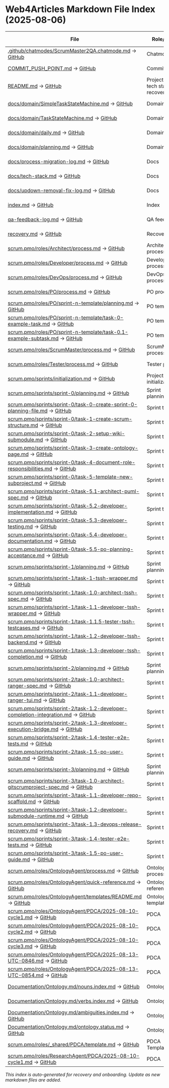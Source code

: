 # Web4Articles Markdown File Index (2025-08-06)

| File | Role/Type | Last Modified |
|------|-----------|--------------|
| [.github/chatmodes/ScrumMaster2QA.chatmode.md](.github/chatmodes/ScrumMaster2QA.chatmode.md) -> [GitHub](https://github.com/Cerulean-Circle-GmbH/Web4Articles/blob/feature/ontology-agent/.github/chatmodes/ScrumMaster2QA.chatmode.md) | Chatmode | 2025-08-06 |
| [COMMIT_PUSH_POINT.md](COMMIT_PUSH_POINT.md) -> [GitHub](https://github.com/Cerulean-Circle-GmbH/Web4Articles/blob/feature/ontology-agent/COMMIT_PUSH_POINT.md) | Commit guide | 2025-08-06 |
| [README.md](README.md) -> [GitHub](https://github.com/Cerulean-Circle-GmbH/Web4Articles/blob/feature/ontology-agent/README.md) | Project root, tech stack, recovery | 2025-08-06 |
| [docs/domain/SimpleTaskStateMachine.md](docs/domain/SimpleTaskStateMachine.md) -> [GitHub](https://github.com/Cerulean-Circle-GmbH/Web4Articles/blob/feature/ontology-agent/docs/domain/SimpleTaskStateMachine.md) | Domain doc | 2025-08-06 |
| [docs/domain/TaskStateMachine.md](docs/domain/TaskStateMachine.md) -> [GitHub](https://github.com/Cerulean-Circle-GmbH/Web4Articles/blob/feature/ontology-agent/docs/domain/TaskStateMachine.md) | Domain doc | 2025-08-06 |
| [docs/domain/daily.md](docs/domain/daily.md) -> [GitHub](https://github.com/Cerulean-Circle-GmbH/Web4Articles/blob/feature/ontology-agent/docs/domain/daily.md) | Domain doc | 2025-08-06 |
| [docs/domain/planning.md](docs/domain/planning.md) -> [GitHub](https://github.com/Cerulean-Circle-GmbH/Web4Articles/blob/feature/ontology-agent/docs/domain/planning.md) | Domain doc | 2025-08-06 |
| [docs/process-migration-log.md](docs/process-migration-log.md) -> [GitHub](https://github.com/Cerulean-Circle-GmbH/Web4Articles/blob/feature/ontology-agent/docs/process-migration-log.md) | Docs | 2025-08-06 |
| [docs/tech-stack.md](docs/tech-stack.md) -> [GitHub](https://github.com/Cerulean-Circle-GmbH/Web4Articles/blob/feature/ontology-agent/docs/tech-stack.md) | Docs | 2025-08-06 |
| [docs/updown-removal-fix-log.md](docs/updown-removal-fix-log.md) -> [GitHub](https://github.com/Cerulean-Circle-GmbH/Web4Articles/blob/feature/ontology-agent/docs/updown-removal-fix-log.md) | Docs | 2025-08-06 |
| [index.md](index.md) -> [GitHub](https://github.com/Cerulean-Circle-GmbH/Web4Articles/blob/feature/ontology-agent/index.md) | Index | 2025-08-06 |
| [qa-feedback-log.md](qa-feedback-log.md) -> [GitHub](https://github.com/Cerulean-Circle-GmbH/Web4Articles/blob/feature/ontology-agent/qa-feedback-log.md) | QA feedback | 2025-08-06 |
| [recovery.md](recovery.md) -> [GitHub](https://github.com/Cerulean-Circle-GmbH/Web4Articles/blob/feature/ontology-agent/recovery.md) | Recovery log | 2025-08-06 |
| [scrum.pmo/roles/Architect/process.md](scrum.pmo/roles/Architect/process.md) -> [GitHub](https://github.com/Cerulean-Circle-GmbH/Web4Articles/blob/feature/ontology-agent/scrum.pmo/roles/Architect/process.md) | Architect process | 2025-08-06 |
| [scrum.pmo/roles/Developer/process.md](scrum.pmo/roles/Developer/process.md) -> [GitHub](https://github.com/Cerulean-Circle-GmbH/Web4Articles/blob/feature/ontology-agent/scrum.pmo/roles/Developer/process.md) | Developer process | 2025-08-06 |
| [scrum.pmo/roles/DevOps/process.md](scrum.pmo/roles/DevOps/process.md) -> [GitHub](https://github.com/Cerulean-Circle-GmbH/Web4Articles/blob/feature/ontology-agent/scrum.pmo/roles/DevOps/process.md) | DevOps process | 2025-08-06 |
| [scrum.pmo/roles/PO/process.md](scrum.pmo/roles/PO/process.md) -> [GitHub](https://github.com/Cerulean-Circle-GmbH/Web4Articles/blob/feature/ontology-agent/scrum.pmo/roles/PO/process.md) | PO process | 2025-08-06 |
| [scrum.pmo/roles/PO/sprint-n-template/planning.md](scrum.pmo/roles/PO/sprint-n-template/planning.md) -> [GitHub](https://github.com/Cerulean-Circle-GmbH/Web4Articles/blob/feature/ontology-agent/scrum.pmo/roles/PO/sprint-n-template/planning.md) | PO template | 2025-08-06 |
| [scrum.pmo/roles/PO/sprint-n-template/task-0-example-task.md](scrum.pmo/roles/PO/sprint-n-template/task-0-example-task.md) -> [GitHub](https://github.com/Cerulean-Circle-GmbH/Web4Articles/blob/feature/ontology-agent/scrum.pmo/roles/PO/sprint-n-template/task-0-example-task.md) | PO template | 2025-08-06 |
| [scrum.pmo/roles/PO/sprint-n-template/task-0.1-example-subtask.md](scrum.pmo/roles/PO/sprint-n-template/task-0.1-example-subtask.md) -> [GitHub](https://github.com/Cerulean-Circle-GmbH/Web4Articles/blob/feature/ontology-agent/scrum.pmo/roles/PO/sprint-n-template/task-0.1-example-subtask.md) | PO template | 2025-08-06 |
| [scrum.pmo/roles/ScrumMaster/process.md](scrum.pmo/roles/ScrumMaster/process.md) -> [GitHub](https://github.com/Cerulean-Circle-GmbH/Web4Articles/blob/feature/ontology-agent/scrum.pmo/roles/ScrumMaster/process.md) | ScrumMaster process | 2025-08-06 |
| [scrum.pmo/roles/Tester/process.md](scrum.pmo/roles/Tester/process.md) -> [GitHub](https://github.com/Cerulean-Circle-GmbH/Web4Articles/blob/feature/ontology-agent/scrum.pmo/roles/Tester/process.md) | Tester process | 2025-08-06 |
| [scrum.pmo/sprints/initialization.md](scrum.pmo/sprints/initialization.md) -> [GitHub](https://github.com/Cerulean-Circle-GmbH/Web4Articles/blob/feature/ontology-agent/scrum.pmo/sprints/initialization.md) | Project initialization | 2025-08-06 |
| [scrum.pmo/sprints/sprint-0/planning.md](scrum.pmo/sprints/sprint-0/planning.md) -> [GitHub](https://github.com/Cerulean-Circle-GmbH/Web4Articles/blob/feature/ontology-agent/scrum.pmo/sprints/sprint-0/planning.md) | Sprint planning | 2025-08-06 |
| [scrum.pmo/sprints/sprint-0/task-0-create-sprint-0-planning-file.md](scrum.pmo/sprints/sprint-0/task-0-create-sprint-0-planning-file.md) -> [GitHub](https://github.com/Cerulean-Circle-GmbH/Web4Articles/blob/feature/ontology-agent/scrum.pmo/sprints/sprint-0/task-0-create-sprint-0-planning-file.md) | Sprint task | 2025-08-06 |
| [scrum.pmo/sprints/sprint-0/task-1-create-scrum-structure.md](scrum.pmo/sprints/sprint-0/task-1-create-scrum-structure.md) -> [GitHub](https://github.com/Cerulean-Circle-GmbH/Web4Articles/blob/feature/ontology-agent/scrum.pmo/sprints/sprint-0/task-1-create-scrum-structure.md) | Sprint task | 2025-08-06 |
| [scrum.pmo/sprints/sprint-0/task-2-setup-wiki-submodule.md](scrum.pmo/sprints/sprint-0/task-2-setup-wiki-submodule.md) -> [GitHub](https://github.com/Cerulean-Circle-GmbH/Web4Articles/blob/feature/ontology-agent/scrum.pmo/sprints/sprint-0/task-2-setup-wiki-submodule.md) | Sprint task | 2025-08-06 |
| [scrum.pmo/sprints/sprint-0/task-3-create-ontology-page.md](scrum.pmo/sprints/sprint-0/task-3-create-ontology-page.md) -> [GitHub](https://github.com/Cerulean-Circle-GmbH/Web4Articles/blob/feature/ontology-agent/scrum.pmo/sprints/sprint-0/task-3-create-ontology-page.md) | Sprint task | 2025-08-06 |
| [scrum.pmo/sprints/sprint-0/task-4-document-role-responsibilities.md](scrum.pmo/sprints/sprint-0/task-4-document-role-responsibilities.md) -> [GitHub](https://github.com/Cerulean-Circle-GmbH/Web4Articles/blob/feature/ontology-agent/scrum.pmo/sprints/sprint-0/task-4-document-role-responsibilities.md) | Sprint task | 2025-08-06 |
| [scrum.pmo/sprints/sprint-0/task-5-template-new-subproject.md](scrum.pmo/sprints/sprint-0/task-5-template-new-subproject.md) -> [GitHub](https://github.com/Cerulean-Circle-GmbH/Web4Articles/blob/feature/ontology-agent/scrum.pmo/sprints/sprint-0/task-5-template-new-subproject.md) | Sprint task | 2025-08-06 |
| [scrum.pmo/sprints/sprint-0/task-5.1-architect-puml-spec.md](scrum.pmo/sprints/sprint-0/task-5.1-architect-puml-spec.md) -> [GitHub](https://github.com/Cerulean-Circle-GmbH/Web4Articles/blob/feature/ontology-agent/scrum.pmo/sprints/sprint-0/task-5.1-architect-puml-spec.md) | Sprint task | 2025-08-06 |
| [scrum.pmo/sprints/sprint-0/task-5.2-developer-implementation.md](scrum.pmo/sprints/sprint-0/task-5.2-developer-implementation.md) -> [GitHub](https://github.com/Cerulean-Circle-GmbH/Web4Articles/blob/feature/ontology-agent/scrum.pmo/sprints/sprint-0/task-5.2-developer-implementation.md) | Sprint task | 2025-08-06 |
| [scrum.pmo/sprints/sprint-0/task-5.3-developer-testing.md](scrum.pmo/sprints/sprint-0/task-5.3-developer-testing.md) -> [GitHub](https://github.com/Cerulean-Circle-GmbH/Web4Articles/blob/feature/ontology-agent/scrum.pmo/sprints/sprint-0/task-5.3-developer-testing.md) | Sprint task | 2025-08-06 |
| [scrum.pmo/sprints/sprint-0/task-5.4-developer-documentation.md](scrum.pmo/sprints/sprint-0/task-5.4-developer-documentation.md) -> [GitHub](https://github.com/Cerulean-Circle-GmbH/Web4Articles/blob/feature/ontology-agent/scrum.pmo/sprints/sprint-0/task-5.4-developer-documentation.md) | Sprint task | 2025-08-06 |
| [scrum.pmo/sprints/sprint-0/task-5.5-po-planning-acceptance.md](scrum.pmo/sprints/sprint-0/task-5.5-po-planning-acceptance.md) -> [GitHub](https://github.com/Cerulean-Circle-GmbH/Web4Articles/blob/feature/ontology-agent/scrum.pmo/sprints/sprint-0/task-5.5-po-planning-acceptance.md) | Sprint task | 2025-08-06 |
| [scrum.pmo/sprints/sprint-1/planning.md](scrum.pmo/sprints/sprint-1/planning.md) -> [GitHub](https://github.com/Cerulean-Circle-GmbH/Web4Articles/blob/feature/ontology-agent/scrum.pmo/sprints/sprint-1/planning.md) | Sprint planning | 2025-08-06 |
| [scrum.pmo/sprints/sprint-1/task-1-tssh-wrapper.md](scrum.pmo/sprints/sprint-1/task-1-tssh-wrapper.md) -> [GitHub](https://github.com/Cerulean-Circle-GmbH/Web4Articles/blob/feature/ontology-agent/scrum.pmo/sprints/sprint-1/task-1-tssh-wrapper.md) | Sprint task | 2025-08-06 |
| [scrum.pmo/sprints/sprint-1/task-1.0-architect-tssh-spec.md](scrum.pmo/sprints/sprint-1/task-1.0-architect-tssh-spec.md) -> [GitHub](https://github.com/Cerulean-Circle-GmbH/Web4Articles/blob/feature/ontology-agent/scrum.pmo/sprints/sprint-1/task-1.0-architect-tssh-spec.md) | Sprint task | 2025-08-06 |
| [scrum.pmo/sprints/sprint-1/task-1.1-developer-tssh-wrapper.md](scrum.pmo/sprints/sprint-1/task-1.1-developer-tssh-wrapper.md) -> [GitHub](https://github.com/Cerulean-Circle-GmbH/Web4Articles/blob/feature/ontology-agent/scrum.pmo/sprints/sprint-1/task-1.1-developer-tssh-wrapper.md) | Sprint task | 2025-08-06 |
| [scrum.pmo/sprints/sprint-1/task-1.1.5-tester-tssh-testcases.md](scrum.pmo/sprints/sprint-1/task-1.1.5-tester-tssh-testcases.md) -> [GitHub](https://github.com/Cerulean-Circle-GmbH/Web4Articles/blob/feature/ontology-agent/scrum.pmo/sprints/sprint-1/task-1.1.5-tester-tssh-testcases.md) | Sprint task | 2025-08-06 |
| [scrum.pmo/sprints/sprint-1/task-1.2-developer-tssh-backend.md](scrum.pmo/sprints/sprint-1/task-1.2-developer-tssh-backend.md) -> [GitHub](https://github.com/Cerulean-Circle-GmbH/Web4Articles/blob/feature/ontology-agent/scrum.pmo/sprints/sprint-1/task-1.2-developer-tssh-backend.md) | Sprint task | 2025-08-06 |
| [scrum.pmo/sprints/sprint-1/task-1.3-developer-tssh-completion.md](scrum.pmo/sprints/sprint-1/task-1.3-developer-tssh-completion.md) -> [GitHub](https://github.com/Cerulean-Circle-GmbH/Web4Articles/blob/feature/ontology-agent/scrum.pmo/sprints/sprint-1/task-1.3-developer-tssh-completion.md) | Sprint task | 2025-08-06 |
| [scrum.pmo/sprints/sprint-2/planning.md](scrum.pmo/sprints/sprint-2/planning.md) -> [GitHub](https://github.com/Cerulean-Circle-GmbH/Web4Articles/blob/feature/ontology-agent/scrum.pmo/sprints/sprint-2/planning.md) | Sprint planning | 2025-08-08 |
| [scrum.pmo/sprints/sprint-2/task-1.0-architect-ranger-spec.md](scrum.pmo/sprints/sprint-2/task-1.0-architect-ranger-spec.md) -> [GitHub](https://github.com/Cerulean-Circle-GmbH/Web4Articles/blob/feature/ontology-agent/scrum.pmo/sprints/sprint-2/task-1.0-architect-ranger-spec.md) | Sprint task | 2025-08-08 |
| [scrum.pmo/sprints/sprint-2/task-1.1-developer-ranger-tui.md](scrum.pmo/sprints/sprint-2/task-1.1-developer-ranger-tui.md) -> [GitHub](https://github.com/Cerulean-Circle-GmbH/Web4Articles/blob/feature/ontology-agent/scrum.pmo/sprints/sprint-2/task-1.1-developer-ranger-tui.md) | Sprint task | 2025-08-08 |
| [scrum.pmo/sprints/sprint-2/task-1.2-developer-completion-integration.md](scrum.pmo/sprints/sprint-2/task-1.2-developer-completion-integration.md) -> [GitHub](https://github.com/Cerulean-Circle-GmbH/Web4Articles/blob/feature/ontology-agent/scrum.pmo/sprints/sprint-2/task-1.2-developer-completion-integration.md) | Sprint task | 2025-08-08 |
| [scrum.pmo/sprints/sprint-2/task-1.3-developer-execution-bridge.md](scrum.pmo/sprints/sprint-2/task-1.3-developer-execution-bridge.md) -> [GitHub](https://github.com/Cerulean-Circle-GmbH/Web4Articles/blob/feature/ontology-agent/scrum.pmo/sprints/sprint-2/task-1.3-developer-execution-bridge.md) | Sprint task | 2025-08-08 |
| [scrum.pmo/sprints/sprint-2/task-1.4-tester-e2e-tests.md](scrum.pmo/sprints/sprint-2/task-1.4-tester-e2e-tests.md) -> [GitHub](https://github.com/Cerulean-Circle-GmbH/Web4Articles/blob/feature/ontology-agent/scrum.pmo/sprints/sprint-2/task-1.4-tester-e2e-tests.md) | Sprint task | 2025-08-08 |
| [scrum.pmo/sprints/sprint-2/task-1.5-po-user-guide.md](scrum.pmo/sprints/sprint-2/task-1.5-po-user-guide.md) -> [GitHub](https://github.com/Cerulean-Circle-GmbH/Web4Articles/blob/feature/ontology-agent/scrum.pmo/sprints/sprint-2/task-1.5-po-user-guide.md) | Sprint task | 2025-08-08 |
| [scrum.pmo/sprints/sprint-3/planning.md](scrum.pmo/sprints/sprint-3/planning.md) -> [GitHub](https://github.com/Cerulean-Circle-GmbH/Web4Articles/blob/feature/ontology-agent/scrum.pmo/sprints/sprint-3/planning.md) | Sprint planning | 2025-08-08 |
| [scrum.pmo/sprints/sprint-3/task-1.0-architect-gitscrumproject-spec.md](scrum.pmo/sprints/sprint-3/task-1.0-architect-gitscrumproject-spec.md) -> [GitHub](https://github.com/Cerulean-Circle-GmbH/Web4Articles/blob/feature/ontology-agent/scrum.pmo/sprints/sprint-3/task-1.0-architect-gitscrumproject-spec.md) | Sprint task | 2025-08-08 |
| [scrum.pmo/sprints/sprint-3/task-1.1-developer-repo-scaffold.md](scrum.pmo/sprints/sprint-3/task-1.1-developer-repo-scaffold.md) -> [GitHub](https://github.com/Cerulean-Circle-GmbH/Web4Articles/blob/feature/ontology-agent/scrum.pmo/sprints/sprint-3/task-1.1-developer-repo-scaffold.md) | Sprint task | 2025-08-08 |
| [scrum.pmo/sprints/sprint-3/task-1.2-developer-submodule-runtime.md](scrum.pmo/sprints/sprint-3/task-1.2-developer-submodule-runtime.md) -> [GitHub](https://github.com/Cerulean-Circle-GmbH/Web4Articles/blob/feature/ontology-agent/scrum.pmo/sprints/sprint-3/task-1.2-developer-submodule-runtime.md) | Sprint task | 2025-08-08 |
| [scrum.pmo/sprints/sprint-3/task-1.3-devops-release-recovery.md](scrum.pmo/sprints/sprint-3/task-1.3-devops-release-recovery.md) -> [GitHub](https://github.com/Cerulean-Circle-GmbH/Web4Articles/blob/feature/ontology-agent/scrum.pmo/sprints/sprint-3/task-1.3-devops-release-recovery.md) | Sprint task | 2025-08-08 |
| [scrum.pmo/sprints/sprint-3/task-1.4-tester-e2e-tests.md](scrum.pmo/sprints/sprint-3/task-1.4-tester-e2e-tests.md) -> [GitHub](https://github.com/Cerulean-Circle-GmbH/Web4Articles/blob/feature/ontology-agent/scrum.pmo/sprints/sprint-3/task-1.4-tester-e2e-tests.md) | Sprint task | 2025-08-08 |
| [scrum.pmo/sprints/sprint-3/task-1.5-po-user-guide.md](scrum.pmo/sprints/sprint-3/task-1.5-po-user-guide.md) -> [GitHub](https://github.com/Cerulean-Circle-GmbH/Web4Articles/blob/feature/ontology-agent/scrum.pmo/sprints/sprint-3/task-1.5-po-user-guide.md) | Sprint task | 2025-08-08 |
| [scrum.pmo/roles/OntologyAgent/process.md](scrum.pmo/roles/OntologyAgent/process.md) -> [GitHub](https://github.com/Cerulean-Circle-GmbH/Web4Articles/blob/feature/ontology-agent/scrum.pmo/roles/OntologyAgent/process.md) | OntologyAgent process | 2025-08-10 |
| [scrum.pmo/roles/OntologyAgent/quick-reference.md](scrum.pmo/roles/OntologyAgent/quick-reference.md) -> [GitHub](https://github.com/Cerulean-Circle-GmbH/Web4Articles/blob/feature/ontology-agent/scrum.pmo/roles/OntologyAgent/quick-reference.md) | OntologyAgent reference | 2025-08-10 |
| [scrum.pmo/roles/OntologyAgent/templates/README.md](scrum.pmo/roles/OntologyAgent/templates/README.md) -> [GitHub](https://github.com/Cerulean-Circle-GmbH/Web4Articles/blob/feature/ontology-agent/scrum.pmo/roles/OntologyAgent/templates/README.md) | OntologyAgent templates | 2025-08-10 |
| [scrum.pmo/roles/OntologyAgent/PDCA/2025-08-10-cycle1.md](scrum.pmo/roles/OntologyAgent/PDCA/2025-08-10-cycle1.md) -> [GitHub](https://github.com/Cerulean-Circle-GmbH/Web4Articles/blob/feature/ontology-agent/scrum.pmo/roles/OntologyAgent/PDCA/2025-08-10-cycle1.md) | PDCA | 2025-08-10 |
| [scrum.pmo/roles/OntologyAgent/PDCA/2025-08-10-cycle2.md](scrum.pmo/roles/OntologyAgent/PDCA/2025-08-10-cycle2.md) -> [GitHub](https://github.com/Cerulean-Circle-GmbH/Web4Articles/blob/feature/ontology-agent/scrum.pmo/roles/OntologyAgent/PDCA/2025-08-10-cycle2.md) | PDCA | 2025-08-10 |
| [scrum.pmo/roles/OntologyAgent/PDCA/2025-08-10-cycle3.md](scrum.pmo/roles/OntologyAgent/PDCA/2025-08-10-cycle3.md) -> [GitHub](https://github.com/Cerulean-Circle-GmbH/Web4Articles/blob/feature/ontology-agent/scrum.pmo/roles/OntologyAgent/PDCA/2025-08-10-cycle3.md) | PDCA | 2025-08-10 |
| [scrum.pmo/roles/OntologyAgent/PDCA/2025-08-13-UTC-0846.md](scrum.pmo/roles/OntologyAgent/PDCA/2025-08-13-UTC-0846.md) -> [GitHub](https://github.com/Cerulean-Circle-GmbH/Web4Articles/blob/feature/ontology-agent/scrum.pmo/roles/OntologyAgent/PDCA/2025-08-13-UTC-0846.md) | PDCA | 2025-08-13 |
| [scrum.pmo/roles/OntologyAgent/PDCA/2025-08-13-UTC-0854.md](scrum.pmo/roles/OntologyAgent/PDCA/2025-08-13-UTC-0854.md) -> [GitHub](https://github.com/Cerulean-Circle-GmbH/Web4Articles/blob/feature/ontology-agent/scrum.pmo/roles/OntologyAgent/PDCA/2025-08-13-UTC-0854.md) | PDCA | 2025-08-13 |
| [Documentation/Ontology.md/nouns.index.md](Documentation/Ontology.md/nouns.index.md) -> [GitHub](https://github.com/Cerulean-Circle-GmbH/Web4Articles/blob/feature/ontology-agent/Documentation/Ontology.md/nouns.index.md) | Ontology | 2025-08-10 |
| [Documentation/Ontology.md/verbs.index.md](Documentation/Ontology.md/verbs.index.md) -> [GitHub](https://github.com/Cerulean-Circle-GmbH/Web4Articles/blob/feature/ontology-agent/Documentation/Ontology.md/verbs.index.md) | Ontology | 2025-08-10 |
| [Documentation/Ontology.md/ambiguities.index.md](Documentation/Ontology.md/ambiguities.index.md) -> [GitHub](https://github.com/Cerulean-Circle-GmbH/Web4Articles/blob/feature/ontology-agent/Documentation/Ontology.md/ambiguities.index.md) | Ontology | 2025-08-10 |
| [Documentation/Ontology.md/ontology.status.md](Documentation/Ontology.md/ontology.status.md) -> [GitHub](https://github.com/Cerulean-Circle-GmbH/Web4Articles/blob/feature/ontology-agent/Documentation/Ontology.md/ontology.status.md) | Ontology | 2025-08-10 |
| [scrum.pmo/roles/_shared/PDCA/template.md](scrum.pmo/roles/_shared/PDCA/template.md) -> [GitHub](https://github.com/Cerulean-Circle-GmbH/Web4Articles/blob/feature/ontology-agent/scrum.pmo/roles/_shared/PDCA/template.md) | PDCA Template | 2025-08-10 |
| [scrum.pmo/roles/ResearchAgent/PDCA/2025-08-10-cycle1.md](scrum.pmo/roles/ResearchAgent/PDCA/2025-08-10-cycle1.md) -> [GitHub](https://github.com/Cerulean-Circle-GmbH/Web4Articles/blob/feature/ontology-agent/scrum.pmo/roles/ResearchAgent/PDCA/2025-08-10-cycle1.md) | PDCA | 2025-08-10 |

*This index is auto-generated for recovery and onboarding. Update as new markdown files are added.*
